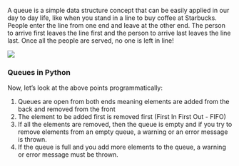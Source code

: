A queue is a simple data structure concept that can be easily applied in our day to day life, like when you stand in a line to buy coffee at Starbucks. People enter the line from one end and leave at the other end. The person to arrive first leaves the line first and the person to arrive last leaves the line last. Once all the people are served, no one is left in line!

![](https://i.imgur.com/EekWlba.png)

 
### Queues in Python

Now, let’s look at the above points programmatically:

1. Queues are open from both ends meaning elements are added from the back and removed from the front
2. The element to be added first is removed first (First In First Out - FIFO)
3. If all the elements are removed, then the queue is empty and if you try to remove elements from an empty queue, a warning or an error message is thrown.
4. If the queue is full and you add more elements to the queue, a warning or error message must be thrown.

